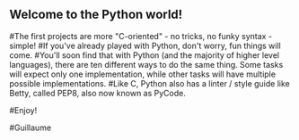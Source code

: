 ## Welcome to the Python world!

#The first projects are more "C-oriented" - no tricks, no funky syntax - simple!
#If you've already played with Python, don't worry, fun things will come.
#You'll soon find that with Python (and the majority of higher level languages), there are ten different ways to do the same thing. Some tasks will expect only one implementation, while other tasks will have multiple possible implementations.
#Like C, Python also has a linter / style guide like Betty, called PEP8, also now known as PyCode.

#Enjoy!

#Guillaume
